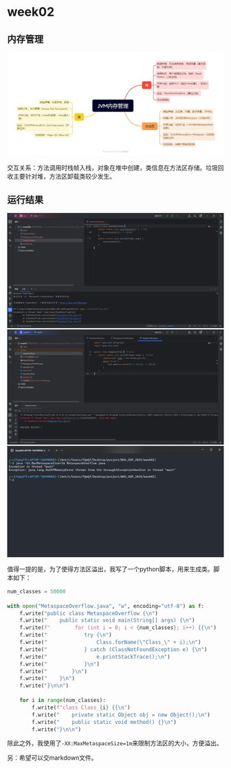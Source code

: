 # week02

## 内存管理

![](./JVM内存管理.jpg)

交互关系：方法调用时栈帧入栈，对象在堆中创建，类信息在方法区存储。垃圾回收主要针对堆，方法区卸载类较少发生。

## 运行结果

![](./Stack.png)
![](./Heap.png)
![](./Metaspace.png)

值得一提的是，为了使得方法区溢出，我写了一个python脚本，用来生成类。脚本如下：

```python
num_classes = 50000

with open("MetaspaceOverflow.java", "w", encoding="utf-8") as f:
    f.write("public class MetaspaceOverflow {\n")
    f.write("    public static void main(String[] args) {\n")
    f.write(f"        for (int i = 0; i < {num_classes}; i++) {{\n")
    f.write("            try {\n")
    f.write("                Class.forName(\"Class_\" + i);\n")
    f.write("            } catch (ClassNotFoundException e) {\n")
    f.write("                e.printStackTrace();\n")
    f.write("            }\n")
    f.write("        }\n")
    f.write("    }\n")
    f.write("}\n\n")

    for i in range(num_classes):
        f.write(f"class Class_{i} {{\n")
        f.write("    private static Object obj = new Object();\n")
        f.write("    public static void method() {}\n")
        f.write("}\n\n")
```

除此之外，我使用了` -XX:MaxMetaspaceSize=1m `来限制方法区的大小，方便溢出。

另：希望可以交markdown文件。
